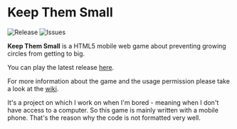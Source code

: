 # Keep Them Small
![Release](https://img.shields.io/github/release/siphalor/keep-them-small.svg)
![Issues](https://img.shields.io/github/issues/siphalor/keep-them-small.svg)

**Keep Them Small** is a HTML5 mobile web game about preventing growing circles from getting to big. 

You can play the latest release [here](https://siphalor.lima-city.de/kts/play.php).

For more information about the game and the usage permission please take a look at the [wiki](https://github.com/Siphalor/Keep-Them-Small/wiki). 

It's a project on which I work on when I'm bored - meaning when I don't have access to a computer. So this game is mainly written with a mobile phone. That's the reason why the code is not formatted very well. 
